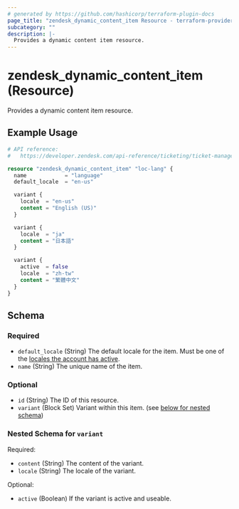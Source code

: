 ```yaml
---
# generated by https://github.com/hashicorp/terraform-plugin-docs
page_title: "zendesk_dynamic_content_item Resource - terraform-provider-zendesk"
subcategory: ""
description: |-
  Provides a dynamic content item resource.
---
```


# zendesk_dynamic_content_item (Resource)

Provides a dynamic content item resource.

## Example Usage

```terraform
# API reference:
#   https://developer.zendesk.com/api-reference/ticketing/ticket-management/dynamic_content/

resource "zendesk_dynamic_content_item" "loc-lang" {
  name            = "language"
  default_locale  = "en-us"

  variant {
    locale  = "en-us"
    content = "English (US)"
  }

  variant {
    locale  = "ja"
    content = "日本語"
  }

  variant {
    active  = false
    locale  = "zh-tw"
    content = "繁體中文"
  }
}
```

<!-- schema generated by tfplugindocs -->
## Schema

### Required

- `default_locale` (String) The default locale for the item. Must be one of the [locales the account has active](https://developer.zendesk.com/api-reference/ticketing/account-configuration/locales/#list-locales).
- `name` (String) The unique name of the item.

### Optional

- `id` (String) The ID of this resource.
- `variant` (Block Set) Variant within this item. (see [below for nested schema](#nestedblock--variant))

<a id="nestedblock--variant"></a>
### Nested Schema for `variant`

Required:

- `content` (String) The content of the variant.
- `locale` (String) The locale of the variant.

Optional:

- `active` (Boolean) If the variant is active and useable.


